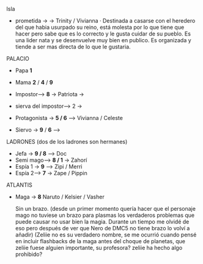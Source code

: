 Isla

- prometida ->   -> Trinity / Vivianna
· Destinada a casarse con el heredero del que habia usurpado su reino, está molesta por lo que tiene que hacer pero sabe que es lo correcto y le gusta cuidar de su pueblo.
Es una lider nata y se desenvuelve muy bien en publico. Es organizada y tiende a ser mas directa de lo que le gustaria.

PALACIO

- Papa **1**
- Mama **2** / **4** / **9**
- Impostor--> **8** -> Patriota ->
- sierva del impostor--> 2 ->

- Protagonista -> **5 / 6** --> Vivianna / Celeste
- Siervo -> **9** / **6** -->

 LADRONES
 (dos de los ladrones son hermanes)

 - Jefa -> **9 / 8**  --> Doc
 - Semi mago--> **8 / 1** -> Zahorí
 - Espía 1 -> **9** --> Zipi / Merri
 - Espía 2--> **7** -> Zape / Pippin

 ATLANTIS

 - Maga -> **8**  Naruto / Kelsier / Vasher

   Sin un brazo.
   (desde un primer momento quería hacer que el personaje mago no tuviese un brazo para plasmas los verdaderos problemas que puede causar no usar bien la magia. Durante un tiempo me olvidé de eso pero después de ver que Nero de DMC5 no tiene brazo lo volví a añadir)
   (Zeliie no es su verdadero nombre, se me ocurrió cuando pensé en incluir flashbacks de la maga antes del choque de planetas, que zeliie fuese alguien importante, su profesora? zeliie ha hecho algo prohibido?

